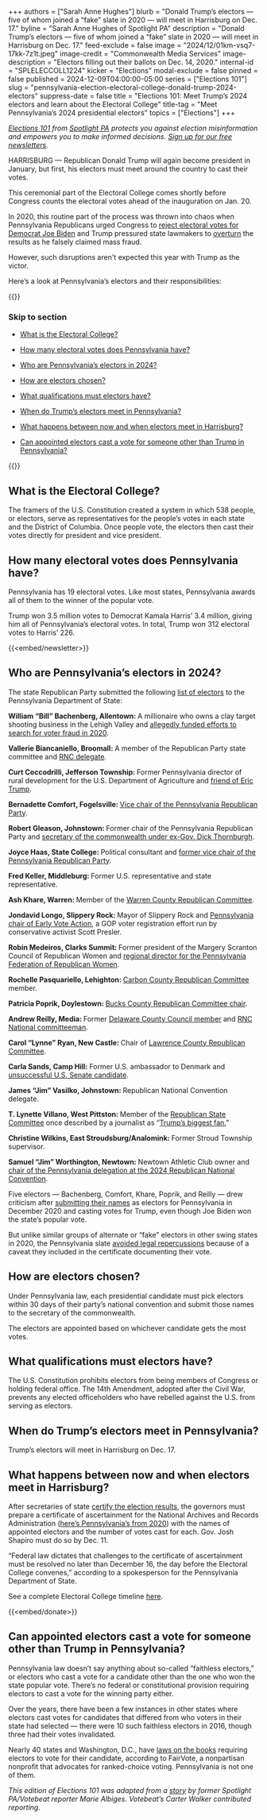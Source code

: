 +++
authors = ["Sarah Anne Hughes"]
blurb = "Donald Trump’s electors — five of whom joined a “fake” slate in 2020 — will meet in Harrisburg on Dec. 17."
byline = "Sarah Anne Hughes of Spotlight PA"
description = "Donald Trump’s electors — five of whom joined a “fake” slate in 2020 — will meet in Harrisburg on Dec. 17."
feed-exclude = false
image = "2024/12/01km-vsq7-17kk-7z1t.jpeg"
image-credit = "Commonwealth Media Services"
image-description = "Electors filling out their ballots on Dec. 14, 2020."
internal-id = "SPLELECCOLL1224"
kicker = "Elections"
modal-exclude = false
pinned = false
published = 2024-12-09T04:00:00-05:00
series = ["Elections 101"]
slug = "pennsylvania-election-electoral-college-donald-trump-2024-electors"
suppress-date = false
title = "Elections 101: Meet Trump’s 2024 electors and learn about the Electoral College"
title-tag = "Meet Pennsylvania’s 2024 presidential electors"
topics = ["Elections"]
+++

<a href="https://www.spotlightpa.org/series/elections-101/"><em>Elections 101</em></a><em> from </em><a href="https://www.spotlightpa.org/"><em>Spotlight PA</em></a><em> protects you against election misinformation and empowers you to make informed decisions. </em><a href="https://www.spotlightpa.org/newsletters"><em>Sign up for our free newsletters</em></a><em>.</em>

HARRISBURG — Republican Donald Trump will again become president in January, but first, his electors must meet around the country to cast their votes.

This ceremonial part of the Electoral College comes shortly before Congress counts the electoral votes ahead of the inauguration on Jan. 20.

In 2020, this routine part of the process was thrown into chaos when Pennsylvania Republicans urged Congress to <a href="https://www.spotlightpa.org/news/2020/12/pennsylvania-electors-republican-reject-congress-bryan-cutler/">reject electoral votes for Democrat Joe Biden</a> and Trump pressured state lawmakers to <a href="https://www.washingtonpost.com/politics/trump-pennsylvania-speaker-call/2020/12/07/d65fe8c4-38bf-11eb-98c4-25dc9f4987e8_story.html">overturn</a> the results as he falsely claimed mass fraud.

However, such disruptions aren&#39;t expected this year with Trump as the victor.

Here’s a look at Pennsylvania’s electors and their responsibilities:

{{<toc>}}

### Skip to section

- <a href="#spl-heading-1">What is the Electoral College?</a>

- <a href="#spl-heading-2">How many electoral votes does Pennsylvania have?</a>

- <a href="#spl-heading-3">Who are Pennsylvania’s electors in 2024?</a>

- <a href="#spl-heading-4">How are electors chosen?</a>

- <a href="#spl-heading-5">What qualifications must electors have?</a>

- <a href="#spl-heading-6">When do Trump’s electors meet in Pennsylvania?</a>

- <a href="#spl-heading-7">What happens between now and when electors meet in Harrisburg?</a>

- <a href="#spl-heading-8">Can appointed electors cast a vote for someone other than Trump in Pennsylvania?</a>

{{</toc>}}

<h2 id="spl-heading-1">What is the Electoral College?</h2>

The framers of the U.S. Constitution created a system in which 538 people, or electors, serve as representatives for the people’s votes in each state and the District of Columbia. Once people vote, the electors then cast their votes directly for president and vice president.

<h2 id="spl-heading-2">How many electoral votes does Pennsylvania have?</h2>

Pennsylvania has 19 electoral votes. Like most states, Pennsylvania awards all of them to the winner of the popular vote.

Trump won 3.5 million votes to Democrat Kamala Harris’ 3.4 million, giving him all of Pennsylvania’s electoral votes. In total, Trump won 312 electoral votes to Harris’ 226.

{{<embed/newsletter>}}

<h2 id="spl-heading-3">Who are Pennsylvania’s electors in 2024?</h2>

The state Republican Party submitted the following <a href="https://docs.google.com/document/d/1s-_iIEHJg6j771kGeFWnniLHWd0RpUvD/edit?usp=sharing&amp;ouid=115445068919177052421&amp;rtpof=true&amp;sd=true">list of electors</a> to the Pennsylvania Department of State:

<strong>William “Bill” Bachenberg, Allentown: </strong>A millionaire who owns a clay target shooting business in the Lehigh Valley and <a href="https://www.inquirer.com/politics/pennsylvania/bill-bachenberg-pennsylvania-2020-election-donald-trump-20231018.html">allegedly funded efforts to search for voter fraud in 2020</a>.

<strong>Vallerie Biancaniello, Broomall: </strong>A member of the Republican Party state committee and <a href="https://delawarevalleyjournal.com/rnc-trump-delegate-arrested-in-delco-for-encouraging-voters-to-stay-in-line/">RNC delegate</a>.

<strong>Curt Coccodrilli, Jefferson Township: </strong>Former Pennsylvania director of rural development for the U.S. Department of Agriculture and <a href="https://www.thetimes-tribune.com/2023/04/05/local-trump-supporters-defend-their-president/">friend of Eric Trump</a>.

<strong>Bernadette Comfort, Fogelsville: </strong><a href="https://pagop.org/about/our-leadership/vice-chair/">Vice chair of the Pennsylvania Republican Party</a>.

<strong>Robert Gleason, Johnstown: </strong>Former chair of the Pennsylvania Republican Party and <a href="https://ballotpedia.org/Rob_Gleason">secretary of the commonwealth under ex-Gov. Dick Thornburgh</a>.

<strong>Joyce Haas, State College: </strong>Political consultant and <a href="https://www.linkedin.com/in/joyce-haas-06a5a919/">former vice chair of the Pennsylvania Republican Party</a>.

<strong>Fred Keller, Middleburg: </strong>Former U.S. representative and state representative.

<strong>Ash Khare, Warren: </strong>Member of the <a href="https://gopwarrenpa.com/about-us">Warren County Republican Committee</a>.

<strong>Jondavid Longo, Slippery Rock: </strong>Mayor of Slippery Rock and <a href="https://www.spotlightpa.org/news/2024/09/pennsylvania-voter-registration-2024-election-democrat-republican-independent-harris-trump/">Pennsylvania chair of Early Vote Action</a>, a GOP voter registration effort run by conservative activist Scott Presler.

<strong>Robin Medeiros, Clarks Summit: </strong>Former president of the Margery Scranton Council of Republican Women and <a href="https://www.thetimes-tribune.com/2024/03/13/robin-lee-hoyt-medeiros/">regional director for the Pennsylvania Federation of Republican Women</a>.

<strong>Rochelle Pasquariello, Lehighton: </strong><a href="http://carbongop.com/about/">Carbon County Republican Committee</a> member.

<strong>Patricia Poprik, Doylestown: </strong><a href="https://www.bucksgop.org/about/">Bucks County Republican Committee chair</a>.

<strong>Andrew Reilly, Media: </strong>Former <a href="https://delawarevalleyjournal.com/rnc-committeeman-andy-reilly-pa-trump-support-intense-will-boost-mccormick-for-senate/">Delaware County Council member</a> and <a href="https://pagop.org/about/our-leadership/national-committeeman/">RNC National committeeman</a>.

<strong>Carol “Lynne” Ryan, New Castle: </strong>Chair of <a href="https://www.ncnewsonline.com/news/local_news/ryan-to-remain-as-county-gop-head-despite-effort-to-remove-her/article_4a3b189a-aa55-11ee-8a80-6306da4be560.html">Lawrence County Republican Committee</a>.

<strong>Carla Sands, Camp Hill: </strong>Former U.S. ambassador to Denmark and <a href="https://www.inquirer.com/politics/election/carla-sands-senate-2022-pennsylvania-primary-election-20220503.html">unsuccessful U.S. Senate candidate</a>.

<strong>James “Jim” Vasilko, Johnstown: </strong>Republican National Convention delegate.

<strong>T. Lynette Villano, West Pittston: </strong>Member of the <a href="https://www.standardspeaker.com/2024/04/13/villano-giannetta-running-for-delegates/">Republican State Committee</a> once described by a journalist as “<a href="https://www.politico.com/magazine/story/2018/10/03/trump-supporters-luzerne-county-ben-bradlee-jr-220841/">Trump’s biggest fan.</a>”

<strong>Christine Wilkins, East Stroudsburg/Analomink: </strong>Former Stroud Township supervisor.

<strong>Samuel “Jim” Worthington, Newtown: </strong>Newtown Athletic Club owner and <a href="https://whyy.org/articles/pennsylvania-delegates-republican-national-convention-milwaukee/">chair of the Pennsylvania delegation at the 2024 Republican National Convention</a>.

Five electors — Bachenberg, Comfort, Khare, Poprik, and Reilly — drew criticism after <a href="https://www.archives.gov/files/foia/pa-cov-full.pdf">submitting their names</a> as electors for Pennsylvania in December 2020 and casting votes for Trump, even though Joe Biden won the state’s popular vote.

But unlike similar groups of alternate or “fake” electors in other swing states in 2020, the Pennsylvania slate <a href="https://www.votebeat.org/pennsylvania/2023/7/31/23814539/pennsylvania-fake-electors-charges-trump-electoral-certificate/">avoided legal repercussions</a> because of a caveat they included in the certificate documenting their vote.

<h2 id="spl-heading-4">How are electors chosen?</h2>

Under Pennsylvania law, each presidential candidate must pick electors within 30 days of their party’s national convention and submit those names to the secretary of the commonwealth.

The electors are appointed based on whichever candidate gets the most votes.

<h2 id="spl-heading-5">What qualifications must electors have?</h2>

The U.S. Constitution prohibits electors from being members of Congress or holding federal office. The 14th Amendment, adopted after the Civil War, prevents any elected officeholders who have rebelled against the U.S. from serving as electors.

<h2 id="spl-heading-6">When do Trump’s electors meet in Pennsylvania?</h2>

Trump’s electors will meet in Harrisburg on Dec. 17.

<h2 id="spl-heading-7">What happens between now and when electors meet in Harrisburg?</h2>

After secretaries of state <a href="https://www.spotlightpa.org/news/2024/12/pennsylvania-election-2024-certification-donald-trump-presidential-winners/">certify the election results</a>, the governors must prepare a certificate of ascertainment for the National Archives and Records Administration (<a href="https://www.archives.gov/files/electoral-college/2020/ascertainment-pennsylvania.pdf">here’s Pennsylvania’s from 2020</a>) with the names of appointed electors and the number of votes cast for each. Gov. Josh Shapiro must do so by Dec. 11.

“Federal law dictates that challenges to the certificate of ascertainment must be resolved no later than December 16, the day before the Electoral College convenes,” according to a spokesperson for the Pennsylvania Department of State.

See a complete Electoral College timeline <a href="https://www.archives.gov/electoral-college/key-dates">here</a>.

{{<embed/donate>}}

<h2 id="spl-heading-8">Can appointed electors cast a vote for someone other than Trump in Pennsylvania?</h2>

Pennsylvania law doesn’t say anything about so-called “faithless electors,” or electors who cast a vote for a candidate other than the one who won the state popular vote. There’s no federal or constitutional provision requiring electors to cast a vote for the winning party either.

Over the years, there have been a few instances in other states where electors cast votes for candidates that differed from who voters in their state had selected — there were 10 such faithless electors in 2016, though three had their votes invalidated.

Nearly 40 states and Washington, D.C., have <a href="https://fairvote.org/do-faithless-electors-change-presidential-election-results/">laws on the books</a> requiring electors to vote for their candidate, according to FairVote, a nonpartisan nonprofit that advocates for ranked-choice voting. Pennsylvania is not one of them.

<em>This edition of Elections 101 was adapted from a </em><a href="https://www.spotlightpa.org/news/2020/11/pennsylvania-election-2020-electors-who-are-they-faithless-legislature/"><em>story</em></a><em> by former Spotlight PA/Votebeat reporter Marie Albiges. Votebeat’s Carter Walker contributed reporting.</em>

